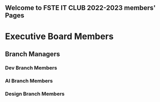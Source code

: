 ## Welcome to FSTE IT CLUB 2022-2023 members' Pages
<!---
You can use the [editor on GitHub](https://github.com/FSTEITCLUB/2122members/edit/gh-pages/index.md) to maintain and preview the content for your website in Markdown files.

Whenever you commit to this repository, GitHub Pages will run [Jekyll](https://jekyllrb.com/) to rebuild the pages in your site, from the content in your Markdown files.
--->

# Executive Board Members

## Branch Managers
### Dev Branch Members

### AI Branch Members

### Design Branch Members

